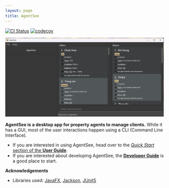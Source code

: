 ```yaml
---
layout: page
title: AgentSee
---
```


[![CI Status](https://github.com/AY2122S2-CS2103T-T11-2/tp/workflows/Java%20CI/badge.svg)](https://github.com/AY2122S2-CS2103T-T11-2/tp/actions)
[![codecov](https://codecov.io/gh/AY2122S2-CS2103T-T11-2/tp/branch/master/graph/badge.svg)](https://codecov.io/gh/AY2122S2-CS2103T-T11-2/tp/branch/master)

![Ui](images/Ui.png)

**AgentSee is a desktop app for property agents to manage clients.** While it has a GUI, most of the user interactions happen using a CLI (Command Line Interface).

* If you are interested in using AgentSee, head over to the [_Quick Start_ section of the **User Guide**](UserGuide.html#quick-start).
* If you are interested about developing AgentSee, the [**Developer Guide**](DeveloperGuide.html) is a good place to start.


**Acknowledgements**

* Libraries used: [JavaFX](https://openjfx.io/), [Jackson](https://github.com/FasterXML/jackson), [JUnit5](https://github.com/junit-team/junit5)
